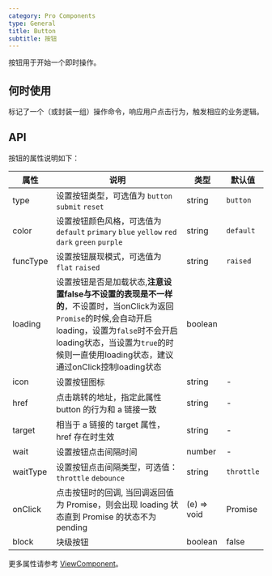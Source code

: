 ```yaml
---
category: Pro Components
type: General
title: Button
subtitle: 按钮
---
```


按钮用于开始一个即时操作。

## 何时使用

标记了一个（或封装一组）操作命令，响应用户点击行为，触发相应的业务逻辑。

## API


按钮的属性说明如下：

| 属性 | 说明 | 类型 | 默认值 |
| --- | --- | --- | --- |
| type | 设置按钮类型，可选值为 `button` `submit` `reset` | string | `button` |
| color | 设置按钮颜色风格，可选值为 `default` `primary` `blue` `yellow` `red` `dark` `green` `purple` | string | `default` |
| funcType | 设置按钮展现模式，可选值为 `flat` `raised` | string | `raised` |
| loading | 设置按钮是否是加载状态,**注意设置false与不设置的表现是不一样的**，不设置时，当onClick为返回`Promise`的时候,会自动开启loading，设置为`false`时不会开启loading状态，当设置为`true`的时候则一直使用loading状态，建议通过onClick控制loading状态 | boolean |  |
| icon | 设置按钮图标 | string | - |
| href | 点击跳转的地址，指定此属性 button 的行为和 a 链接一致 | string | - |
| target | 相当于 a 链接的 target 属性，href 存在时生效 | string | - |
| wait | 设置按钮点击间隔时间 | number | - |
| waitType | 设置按钮点击间隔类型，可选值： `throttle` `debounce` | string | `throttle` |
| onClick | 点击按钮时的回调, 当回调返回值为 Promise，则会出现 loading 状态直到 Promise 的状态不为 pending | (e) => void | Promise |
| block | 块级按钮 | boolean | false |

更多属性请参考 [ViewComponent](/components-pro/core/#ViewComponent)。

<style>
.code-box-demo .c7n-pro-btn {
  margin-bottom: 12px;
}
</style>
